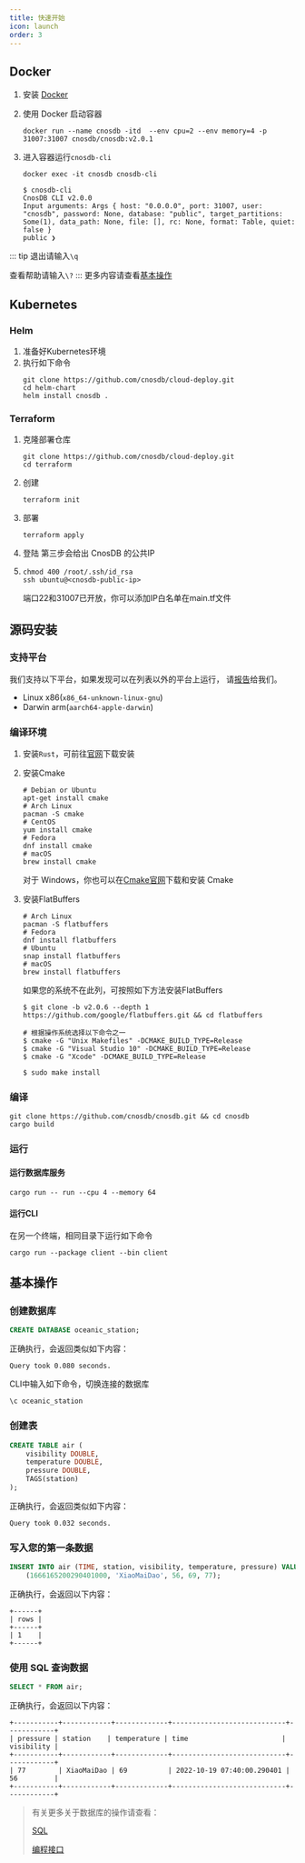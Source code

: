 ```yaml
---
title: 快速开始
icon: launch
order: 3
---
```


## Docker

1. 安装 [Docker](https://www.docker.com/products/docker-desktop/)

2. 使用 Docker 启动容器
   ```shell
   docker run --name cnosdb -itd  --env cpu=2 --env memory=4 -p 31007:31007 cnosdb/cnosdb:v2.0.1
   ```

3. 进入容器运行`cnosdb-cli`
   ```shell
   docker exec -it cnosdb cnosdb-cli
   ```
   ```shell
   $ cnosdb-cli
   CnosDB CLI v2.0.0
   Input arguments: Args { host: "0.0.0.0", port: 31007, user: "cnosdb", password: None, database: "public", target_partitions: Some(1), data_path: None, file: [], rc: None, format: Table, quiet: false }
   public ❯
   ```
::: tip
退出请输入`\q`

查看帮助请输入`\?`
:::
更多内容请查看[基本操作](#基本操作)

## Kubernetes

### Helm

1. 准备好Kubernetes环境
2. 执行如下命令
   ```shell
   git clone https://github.com/cnosdb/cloud-deploy.git
   cd helm-chart
   helm install cnosdb .
   ```

### Terraform

1. 克隆部署仓库
   ```shell
   git clone https://github.com/cnosdb/cloud-deploy.git
   cd terraform
   ```
2. 创建
   ```shell 
   terraform init
   ```
3. 部署
   ```shell 
   terraform apply
   ```
4. 登陆
   第三步会给出 CnosDB 的公共IP

5. ```shell
   chmod 400 /root/.ssh/id_rsa
   ssh ubuntu@<cnosdb-public-ip>
   ```
   端口22和31007已开放，你可以添加IP白名单在main.tf文件

## 源码安装

### **支持平台**

我们支持以下平台，如果发现可以在列表以外的平台上运行，
请[报告](https://github.com/cnosdb/cnosdb/issues)给我们。

- Linux x86(`x86_64-unknown-linux-gnu`)
- Darwin arm(`aarch64-apple-darwin`)

### **编译环境**

1. 安装`Rust`，可前往[官网](https://www.rust-lang.org/learn/get-started)下载安装
2. 安装Cmake
   ```shell
   # Debian or Ubuntu
   apt-get install cmake
   # Arch Linux
   pacman -S cmake
   # CentOS
   yum install cmake
   # Fedora
   dnf install cmake
   # macOS
   brew install cmake
   ```
   对于 Windows，你也可以在[Cmake官网](https://cmake.org/download/)下载和安装 Cmake
3. 安装FlatBuffers

   ```shell
   # Arch Linux
   pacman -S flatbuffers
   # Fedora
   dnf install flatbuffers
   # Ubuntu
   snap install flatbuffers
   # macOS
   brew install flatbuffers
   ```

   如果您的系统不在此列，可按照如下方法安装FlatBuffers

   ```shell
   $ git clone -b v2.0.6 --depth 1 https://github.com/google/flatbuffers.git && cd flatbuffers

   # 根据操作系统选择以下命令之一
   $ cmake -G "Unix Makefiles" -DCMAKE_BUILD_TYPE=Release
   $ cmake -G "Visual Studio 10" -DCMAKE_BUILD_TYPE=Release
   $ cmake -G "Xcode" -DCMAKE_BUILD_TYPE=Release

   $ sudo make install
   ```

### **编译**

```shell
git clone https://github.com/cnosdb/cnosdb.git && cd cnosdb
cargo build
```

### **运行**

#### **运行数据库服务**

```shell
cargo run -- run --cpu 4 --memory 64
```
#### **运行CLI**
在另一个终端，相同目录下运行如下命令
```shell
cargo run --package client --bin client
```

## 基本操作

### 创建数据库

```sql
CREATE DATABASE oceanic_station;
```

正确执行，会返回类似如下内容：

    Query took 0.080 seconds.

CLI中输入如下命令，切换连接的数据库

```
\c oceanic_station
```

### 创建表
```sql
CREATE TABLE air (
    visibility DOUBLE,
    temperature DOUBLE,
    pressure DOUBLE,
    TAGS(station)
);
```

正确执行，会返回类似如下内容：

    Query took 0.032 seconds.

### 写入您的第一条数据
```sql
INSERT INTO air (TIME, station, visibility, temperature, pressure) VALUES
    (1666165200290401000, 'XiaoMaiDao', 56, 69, 77);
```

正确执行，会返回以下内容：

    +------+
    | rows |
    +------+
    | 1    |
    +------+

### 使用 SQL 查询数据

```sql
SELECT * FROM air;
```

正确执行，会返回以下内容：

    +-----------+------------+-------------+----------------------------+------------+
    | pressure | station    | temperature | time                       | visibility |
    +-----------+------------+-------------+----------------------------+------------+
    | 77        | XiaoMaiDao | 69          | 2022-10-19 07:40:00.290401 | 56         |
    +-----------+------------+-------------+----------------------------+------------+

> 有关更多关于数据库的操作请查看：
>
> [SQL](query/sql.md)
>
> [编程接口](application/api.md)


